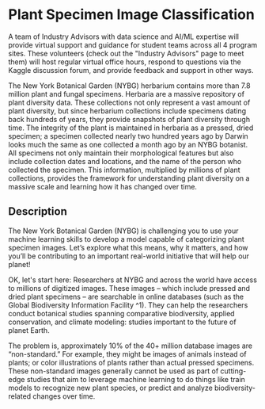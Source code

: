 # Plant Specimen Image Classification

A team of Industry Advisors with data science and AI/ML expertise will provide virtual support and guidance for student teams across all 4 program sites. These volunteers (check out the "Industry Advisors" page to meet them) will host regular virtual office hours, respond to questions via the Kaggle discussion forum, and provide feedback and support in other ways.

The New York Botanical Garden (NYBG) herbarium contains more than 7.8 million plant and fungal specimens. Herbaria are a massive repository of plant diversity data. These collections not only represent a vast amount of plant diversity, but since herbarium collections include specimens dating back hundreds of years, they provide snapshots of plant diversity through time. The integrity of the plant is maintained in herbaria as a pressed, dried specimen; a specimen collected nearly two hundred years ago by Darwin looks much the same as one collected a month ago by an NYBG botanist. All specimens not only maintain their morphological features but also include collection dates and locations, and the name of the person who collected the specimen. This information, multiplied by millions of plant collections, provides the framework for understanding plant diversity on a massive scale and learning how it has changed over time.


## Description
The New York Botanical Garden (NYBG) is challenging you to use your machine learning skills to develop a model capable of categorizing plant specimen images. Let’s explore what this means, why it matters, and how you’ll be contributing to an important real-world initiative that will help our planet!

OK, let's start here: Researchers at NYBG and across the world have access to millions of digitized images. These images – which include pressed and dried plant specimens – are searchable in online databases (such as the Global Biodiversity Information Facility ^1). They can help the researchers conduct botanical studies spanning comparative biodiversity, applied conservation, and climate modeling: studies important to the future of planet Earth.

The problem is, approximately 10% of the 40+ million database images are “non-standard.” For example, they might be images of animals instead of plants; or color illustrations of plants rather than actual pressed specimens. These non-standard images generally cannot be used as part of cutting-edge studies that aim to leverage machine learning to do things like train models to recognize new plant species, or predict and analyze biodiversity-related changes over time.
